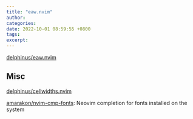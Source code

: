 ```yaml
---
title: "eaw.nvim"
author: 
categories: 
date: 2022-10-01 08:59:55 +0800
tags: 
excerpt: 
---
```




[delphinus/eaw.nvim](https://github.com/delphinus/eaw.nvim)


## Misc


[delphinus/cellwidths.nvim](https://github.com/delphinus/cellwidths.nvim)


[amarakon/nvim-cmp-fonts](https://github.com/amarakon/nvim-cmp-fonts): Neovim completion for fonts installed on the system









